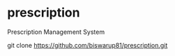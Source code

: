 # prescription
Prescription Management System

git clone https://github.com/biswarup81/prescription.git
